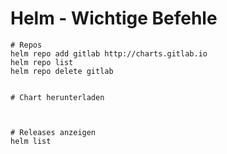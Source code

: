 # Helm - Wichtige Befehle 

```
# Repos
helm repo add gitlab http://charts.gitlab.io 
helm repo list 
helm repo delete gitlab 


# Chart herunterladen 



# Releases anzeigen 
helm list 






```

